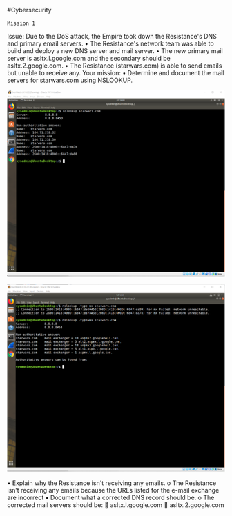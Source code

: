 #Cybersecurity  

    Mission 1
Issue: Due to the DoS attack, the Empire took down the Resistance's DNS and primary email servers.
•	The Resistance's network team was able to build and deploy a new DNS server and mail server.
•	The new primary mail server is asltx.l.google.com and the secondary should be asltx.2.google.com.
•	The Resistance (starwars.com) is able to send emails but unable to receive any.
Your mission:
•	Determine and document the mail servers for starwars.com using NSLOOKUP.


![Star Wars](image/HW9-Mission1-StarWars.com.1.1.png)

![Current Email Servers](image/HW9-Mission1-Current-EMail-Servers.1.2.png)

•	    Explain why the Resistance isn't receiving any emails.
o	The Resistance isn’t receiving any emails because the URLs listed for the e-mail exchange are incorrect
•	    Document what a corrected DNS record should be.
o	The corrected mail servers should be: 
	asltx.l.google.com 
	asltx.2.google.com
